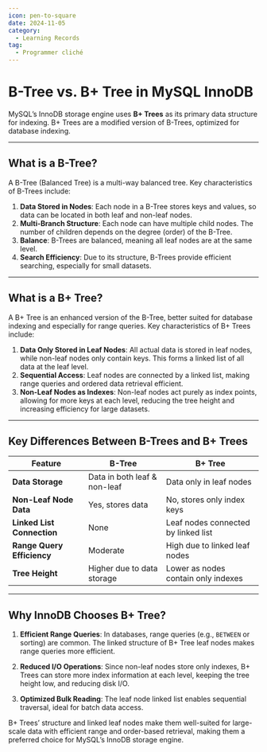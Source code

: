 ```yaml
---
icon: pen-to-square
date: 2024-11-05
category:
  - Learning Records
tag:
  - Programmer cliché
---
```


# B-Tree vs. B+ Tree in MySQL InnoDB

MySQL’s InnoDB storage engine uses **B+ Trees** as its primary data structure for indexing. B+ Trees are a modified version of B-Trees, optimized for database indexing.

---

## What is a B-Tree?

A B-Tree (Balanced Tree) is a multi-way balanced tree. Key characteristics of B-Trees include:

1. **Data Stored in Nodes**: Each node in a B-Tree stores keys and values, so data can be located in both leaf and non-leaf nodes.
2. **Multi-Branch Structure**: Each node can have multiple child nodes. The number of children depends on the degree (order) of the B-Tree.
3. **Balance**: B-Trees are balanced, meaning all leaf nodes are at the same level.
4. **Search Efficiency**: Due to its structure, B-Trees provide efficient searching, especially for small datasets.

---

## What is a B+ Tree?

A B+ Tree is an enhanced version of the B-Tree, better suited for database indexing and especially for range queries. Key characteristics of B+ Trees include:

1. **Data Only Stored in Leaf Nodes**: All actual data is stored in leaf nodes, while non-leaf nodes only contain keys. This forms a linked list of all data at the leaf level.
2. **Sequential Access**: Leaf nodes are connected by a linked list, making range queries and ordered data retrieval efficient.
3. **Non-Leaf Nodes as Indexes**: Non-leaf nodes act purely as index points, allowing for more keys at each level, reducing the tree height and increasing efficiency for large datasets.

---

## Key Differences Between B-Trees and B+ Trees

| Feature                     | B-Tree                         | B+ Tree                               |
|-----------------------------|--------------------------------|---------------------------------------|
| **Data Storage**            | Data in both leaf & non-leaf   | Data only in leaf nodes               |
| **Non-Leaf Node Data**      | Yes, stores data               | No, stores only index keys            |
| **Linked List Connection**  | None                           | Leaf nodes connected by linked list   |
| **Range Query Efficiency**  | Moderate                       | High due to linked leaf nodes         |
| **Tree Height**             | Higher due to data storage     | Lower as nodes contain only indexes   |

---

## Why InnoDB Chooses B+ Tree?

1. **Efficient Range Queries**: In databases, range queries (e.g., `BETWEEN` or sorting) are common. The linked structure of B+ Tree leaf nodes makes range queries more efficient.

2. **Reduced I/O Operations**: Since non-leaf nodes store only indexes, B+ Trees can store more index information at each level, keeping the tree height low, and reducing disk I/O.

3. **Optimized Bulk Reading**: The leaf node linked list enables sequential traversal, ideal for batch data access.

B+ Trees’ structure and linked leaf nodes make them well-suited for large-scale data with efficient range and order-based retrieval, making them a preferred choice for MySQL’s InnoDB storage engine.


